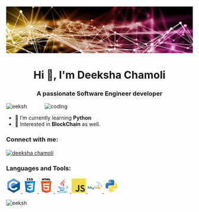 ![logo](https://github.com/eeksh/eeksh/blob/main/banner1.webp)
<h1 align="center">Hi 👋, I'm Deeksha Chamoli</h1>
<h3 align="center">A passionate Software Engineer developer</h3>

<img align="right" alt="coding" width="400" src="https://humbergalleries.ca/sites/default/files/exhibitions/AoCTitle2.gif">

<p align="left"> <img src="https://komarev.com/ghpvc/?username=eeksh&label=Profile%20views&color=0e75b6&style=flat" alt="eeksh" /> </p>

- 🌱 I’m currently learning **Python** 
- 🌱 Interested in **BlockChain** as well.

<h3 align="left">Connect with me:</h3>
<p align="left">
<a href="https://linkedin.com/in/deeksha chamoli" target="blank"><img align="center" src="https://raw.githubusercontent.com/rahuldkjain/github-profile-readme-generator/master/src/images/icons/Social/linked-in-alt.svg" alt="deeksha chamoli" height="30" width="40" /></a>
</p>

<h3 align="left">Languages and Tools:</h3>
<p align="left"> <a href="https://www.cprogramming.com/" target="_blank" rel="noreferrer"> <img src="https://raw.githubusercontent.com/devicons/devicon/master/icons/c/c-original.svg" alt="c" width="40" height="40"/> </a> <a href="https://www.w3schools.com/css/" target="_blank" rel="noreferrer"> <img src="https://raw.githubusercontent.com/devicons/devicon/master/icons/css3/css3-original-wordmark.svg" alt="css3" width="40" height="40"/> </a> <a href="https://www.w3.org/html/" target="_blank" rel="noreferrer"> <img src="https://raw.githubusercontent.com/devicons/devicon/master/icons/html5/html5-original-wordmark.svg" alt="html5" width="40" height="40"/> </a> <a href="https://www.java.com" target="_blank" rel="noreferrer"> <img src="https://raw.githubusercontent.com/devicons/devicon/master/icons/java/java-original.svg" alt="java" width="40" height="40"/> </a> <a href="https://developer.mozilla.org/en-US/docs/Web/JavaScript" target="_blank" rel="noreferrer"> <img src="https://raw.githubusercontent.com/devicons/devicon/master/icons/javascript/javascript-original.svg" alt="javascript" width="40" height="40"/> </a> <a href="https://www.mysql.com/" target="_blank" rel="noreferrer"> <img src="https://raw.githubusercontent.com/devicons/devicon/master/icons/mysql/mysql-original-wordmark.svg" alt="mysql" width="40" height="40"/> </a> <a href="https://www.python.org" target="_blank" rel="noreferrer"> <img src="https://raw.githubusercontent.com/devicons/devicon/master/icons/python/python-original.svg" alt="python" width="40" height="40"/> </a> </p>
<p><img align="center" src="https://github-readme-streak-stats.herokuapp.com/?user=eeksh&" alt="eeksh" /></p>

<!--<p><img align="left" src="https://github-readme-stats.vercel.app/api/top-langs?username=eeksh&show_icons=true&locale=en&layout=compact" alt="eeksh" /></p>
<!--<p>&nbsp;<img align="center" src="https://github-readme-stats.vercel.app/api?username=eeksh&show_icons=true&locale=en" alt="eeksh" /></p>


